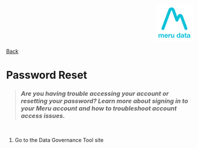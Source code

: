 <p align="Right">
  <img width="100" height="100" src="../../Media/Images/Logos/Merudata_Logo1.png">
</p>

[Back](User_Guides.md)

# Password Reset

> ### *Are you having trouble accessing your account or resetting your password? Learn more about signing in to your Meru account and how to troubleshoot account access issues.*
&nbsp;

1. Go to the Data Governance Tool site 
